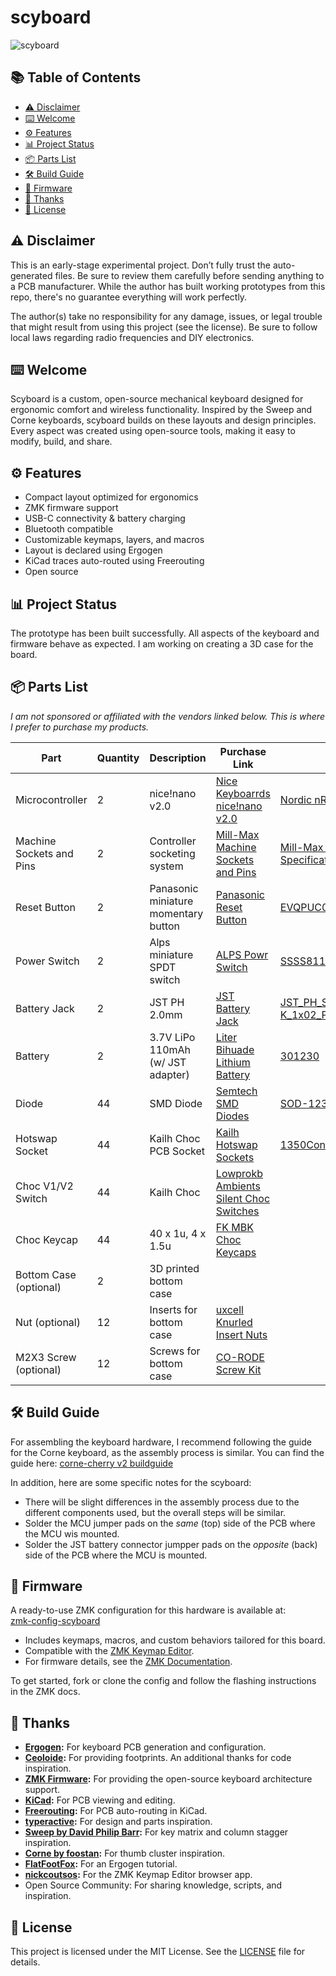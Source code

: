 # scyboard

![scyboard](https://github.com/user-attachments/assets/536cc8c7-8e2a-4709-b515-9bdd71e46f08)

## 📚 Table of Contents

- [⚠️ Disclaimer](#disclaimer)
- [⌨️ Welcome](#welcome)
- [⚙️ Features](#features)
- [📊 Project Status](#project-status)
- [📦 Parts List](#parts-list)
- [🛠️ Build Guide](#build-guide)
- [💾 Firmware](#firmware)
- [🙏 Thanks](#thanks)
- [📄 License](#license)

<a name="disclaimer"></a>
## ⚠️ Disclaimer

This is an early-stage experimental project. Don’t fully trust the auto-generated files. Be sure to review them carefully before sending anything to a PCB manufacturer. While the author has built working prototypes from this repo, there's no guarantee everything will work perfectly.

The author(s) take no responsibility for any damage, issues, or legal trouble that might result from using this project (see the license). Be sure to follow local laws regarding radio frequencies and DIY electronics.

<a name="welcome"></a>
## ⌨️ Welcome

Scyboard is a custom, open-source mechanical keyboard designed for ergonomic comfort and wireless functionality. Inspired by the Sweep and Corne keyboards, scyboard builds on these layouts and design principles. Every aspect was created using open-source tools, making it easy to modify, build, and share.

<a name="features"></a>
## ⚙️ Features

- Compact layout optimized for ergonomics
- ZMK firmware support
- USB-C connectivity & battery charging
- Bluetooth compatible
- Customizable keymaps, layers, and macros
- Layout is declared using Ergogen
- KiCad traces auto-routed using Freerouting
- Open source

<a name="project-status"></a>
## 📊 Project Status

The prototype has been built successfully. All aspects of the keyboard and firmware behave as expected. I am working on creating a 3D case for the board.

<a name="parts-list"></a>
## 📦 Parts List

*I am not sponsored or affiliated with the vendors linked below. This is where I prefer to purchase my products.*

| Part                     | Quantity | Description                          | Purchase Link                                                                                                         | Datasheet                                                                                                                                                         |
|--------------------------|----------|--------------------------------------|-----------------------------------------------------------------------------------------------------------------------|-------------------------------------------------------------------------------------------------------------------------------------------------------------------|
| Microcontroller          |    2     | nice!nano v2.0                       | [Nice Keyboarrds nice!nano v2.0](https://typeractive.xyz/products/no-solder-spring-headers?variant=47196312502503)    | [Nordic nRF52840](https://nicekeyboards.com/nice-nano)                                                                                                            | 
| Machine Sockets and Pins |    2     | Controller socketing system          | [Mill-Max Machine Sockets and Pins](https://typeractive.xyz/products/no-solder-spring-headers?variant=47196312502503) | [Mill-Max General Technical Specifications](https://www.mill-max.com/sites/default/files/external/catalog/2017-11/Mill-Max%20Gen%20Info%20and%20Tech%20Specs.pdf) |
| Reset Button             |    2     | Panasonic miniature momentary button | [Panasonic Reset Button](https://typeractive.xyz/products/reset-button)                                               | [EVQPUC02K](https://cdn.shopify.com/s/files/1/0618/5674/3655/files/PANASONIC-EVQPUC02K.pdf)                                                                       |
| Power Switch             |    2     | Alps miniature SPDT switch           | [ALPS Powr Switch](https://typeractive.xyz/products/power-switch)                                                     | [SSSS811101](https://cdn.shopify.com/s/files/1/0618/5674/3655/files/ALPS-SSSS811101.pdf)                                                                          |
| Battery Jack             |    2     | JST PH 2.0mm                         | [JST Battery Jack](https://typeractive.xyz/products/battery-jack)                                                     | [JST_PH_S2B-PH-K_1x02_P2.00mm_Horizontal](http://www.jst-mfg.com/product/pdf/eng/ePH.pdf)                                                                         |
| Battery                  |    2     | 3.7V LiPo 110mAh (w/ JST adapter)    | [Liter Bihuade Lithium Battery](https://typeractive.xyz/products/lithium-battery-110mah)                              | [301230](https://www.ufinebattery.com/images/upload/ufx0509-08-3-7v-75mah-lithium-ion-battery-product-datasheet.pdf)                                              |
| Diode                    |    44    | SMD Diode                            | [Semtech SMD Diodes](https://typeractive.xyz/products/smd-diodes)                                                     | [SOD-123](https://www.onsemi.com/download/data-sheet/pdf/mmsd301t1-d.pdf)      									                                                 |
| Hotswap Socket           |    44    | Kailh Choc PCB Socket                | [Kailh Hotswap Sockets](https://typeractive.xyz/products/hotswap-sockets)                                             | [1350Connector](https://www.kailhswitch.com/Content/upload/pdf/202115927/CPG135001S30-data-sheet.pdf?rnd=943)                                                     |
| Choc V1/V2 Switch        |    44    | Kailh Choc                           | [Lowprokb Ambients Silent Choc Switches](https://lowprokb.ca/products/ambients-silent-choc-switches)                  |                                                                                                                                                                   |
| Choc Keycap              |    44    | 40 x 1u, 4 x 1.5u                    | [FK MBK Choc Keycaps](https://typeractive.xyz/products/mbk-keycaps)                                                   |                                                                                                                                                                   |
| Bottom Case (optional)   |    2     | 3D printed bottom case               |                                                                                                                       |                                                                                                                                                                   |
| Nut  (optional)          |    12    | Inserts for bottom case              | [uxcell Knurled Insert Nuts](https://www.amazon.com/dp/B07LBQFNQD?th=1)                                               |                                                                                                                                                                   |
| M2X3 Screw  (optional)   |    12    | Screws for bottom case               | [CO-RODE Screw Kit](https://www.amazon.com/gp/product/B01FTI8TM8/)                                                    |                                                                                                                                                                   |

<a name="build-guide"></a>
## 🛠️ Build Guide

For assembling the keyboard hardware, I recommend following the guide for the Corne keyboard, as the assembly process is similar. You can find the guide here: [corne-cherry v2 buildguide](https://github.com/foostan/crkbd/blob/main/docs/corne-cherry/v2/buildguide_en.md)

In addition, here are some specific notes for the scyboard:
- There will be slight differences in the assembly process due to the different components used, but the overall steps will be similar.
- Solder the MCU jumper pads on the *same* (top) side of the PCB where the MCU wis mounted.
- Solder the JST battery connector jumpper pads on the *opposite* (back) side of the PCB where the MCU is mounted.

<a name="firmware"></a>
## 💾 Firmware

A ready-to-use ZMK configuration for this hardware is available at:  
[zmk-config-scyboard](https://github.com/Scybin/zmk-config-scyboard)

- Includes keymaps, macros, and custom behaviors tailored for this board.
- Compatible with the [ZMK Keymap Editor](https://nickcoutsos.github.io/keymap-editor/).
- For firmware details, see the [ZMK Documentation](https://zmk.dev/docs/).

To get started, fork or clone the config and follow the flashing instructions in the ZMK docs.

<a name="thanks"></a>
## 🙏 Thanks

- **[Ergogen](https://docs.ergogen.xyz/):** For keyboard PCB generation and configuration.
- **[Ceoloide](https://github.com/ceoloide/ergogen-footprints):** For providing footprints. An additional thanks for code inspiration.
- **[ZMK Firmware](https://zmk.dev/):** For providing the open-source keyboard architecture support.
- **[KiCad](https://www.kicad.org/):** For PCB viewing and editing.
- **[Freerouting](https://www.freerouting.app/):** For PCB auto-routing in KiCad.
- **[typeractive](https://typeractive.xyz/):** For design and parts inspiration.
- **[Sweep by David Philip Barr](https://github.com/davidphilipbarr/Sweep):** For key matrix and column stagger inspiration.
- **[Corne by foostan](https://github.com/foostan/crkbd):** For thumb cluster inspiration.
- **[FlatFootFox](https://flatfootfox.com/ergogen-introduction/):** For an Ergogen tutorial.
- **[nickcoutsos](https://nickcoutsos.github.io/keymap-editor/):** For the ZMK Keymap Editor browser app.
- Open Source Community: For sharing knowledge, scripts, and inspiration.

<a name="license"></a>
## 📄 License

This project is licensed under the MIT License. See the [LICENSE](LICENSE.txt) file for details.
